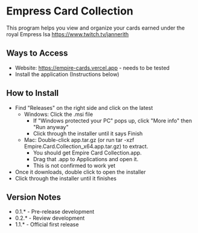 # Empress Card Collection

This program helps you view and organize your cards earned under the royal Empress Isa
https://www.twitch.tv/jannerith

## Ways to Access
- Website: https://empire-cards.vercel.app - needs to be tested
- Install the application (Instructions below)

## How to Install

- Find "Releases" on the right side and click on the latest
    - Windows: Click the .msi file
        - If "Windows protected your PC" pops up, click "More info" then "Run anyway"
        - Click through the installer until it says Finish
    - Mac: Double-click app.tar.gz (or run tar -xzf Empire.Card.Collection_x64.app.tar.gz) to extract.
        - You should get Empire Card Collection.app.
        - Drag that .app to Applications and open it.
        - This is not confirmed to work yet
- Once it downloads, double click to open the installer
- Click through the installer until it finishes


## Version Notes
- 0.1.* - Pre-release development
- 0.2.* - Review development
- 1.1.* - Official first release
